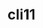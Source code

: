 ---
title: "cli11"
layout: cache
categories: [package, v0.18.0]
meta: {"versions": ["1.9.1"], "compilers": ["gcc@=7.5.0"], "oss": ["ubuntu18.04"], "platforms": ["linux"], "targets": ["x86_64"], "stacks": ["data-vis-sdk", "root"], "num_specs": 1, "num_specs_by_stack": {"root": 1, "data-vis-sdk": 1}}
spec_details: [{"hash": "djmcjxqrhe6e2kszbhtli3q3ub4gyxw6", "compiler": "gcc@=7.5.0", "versions": ["1.9.1"], "os": "ubuntu18.04", "platform": "linux", "target": "x86_64", "variants": ["build_type=RelWithDebInfo", "~ipo"], "stacks": ["root", "data-vis-sdk"], "size": "-", "tarball": "https://binaries.spack.io/v0.18.0/build_cache/linux-ubuntu18.04-x86_64/gcc-7.5.0/cli11-1.9.1/linux-ubuntu18.04-x86_64-gcc-7.5.0-cli11-1.9.1-djmcjxqrhe6e2kszbhtli3q3ub4gyxw6.spack"}]
---